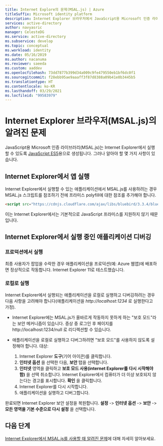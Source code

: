 ```yaml
---
title: Internet Explore의 문제(MSAL.js) | Azure
titleSuffix: Microsoft identity platform
description: Internet Explorer 브라우저에서 JavaScript용 Microsoft 인증 라이브러리(MSAL.js)를 사용합니다.
services: active-directory
author: navyasric
manager: CelesteDG
ms.service: active-directory
ms.subservice: develop
ms.topic: conceptual
ms.workload: identity
ms.date: 05/16/2019
ms.author: nacanuma
ms.reviewer: saeeda
ms.custom: aaddev
ms.openlocfilehash: 73dd7877b399d34a009c9fe479550eb1bf6dc0f1
ms.sourcegitcommit: f28ebb95ae9aaaff3f87d8388a09b41e0b3445b5
ms.translationtype: HT
ms.contentlocale: ko-KR
ms.lasthandoff: 03/29/2021
ms.locfileid: "99583979"
---
```

# <a name="known-issues-on-internet-explorer-browsers-msaljs"></a>Internet Explorer 브라우저(MSAL.js)의 알려진 문제

JavaScript용 Microsoft 인증 라이브러리(MSAL.js)는 Internet Explorer에서 실행할 수 있도록 [JavaScript ES5](https://fr.wikipedia.org/wiki/ECMAScript#ECMAScript_Edition_5_.28ES5.29)용으로 생성됩니다. 그러나 알아야 할 몇 가지 사항이 있습니다.

## <a name="run-an-app-in-internet-explorer"></a>Internet Explorer에서 앱 실행
Internet Explorer에서 실행할 수 있는 애플리케이션에서 MSAL.js를 사용하려는 경우 MSAL.js 스크립트를 참조하기 전에 프라미스 polyfill에 대한 참조를 추가해야 합니다.

```html
<script src="https://cdnjs.cloudflare.com/ajax/libs/bluebird/3.3.4/bluebird.min.js" class="pre"></script>
```

이는 Internet Explorer에서는 기본적으로 JavaScript 프라미스를 지원하지 않기 때문입니다.

## <a name="debugging-an-application-running-in-internet-explorer"></a>Internet Explorer에서 실행 중인 애플리케이션 디버깅

### <a name="running-in-production"></a>프로덕션에서 실행
최종 사용자가 팝업을 수락한 경우 애플리케이션을 프로덕션(예: Azure 웹앱)에 배포하면 정상적으로 작동합니다. Internet Explorer 11로 테스트했습니다.

### <a name="running-locally"></a>로컬로 실행
Internet Explorer에서 실행되는 애플리케이션을 로컬로 실행하고 디버깅하려는 경우 다음 사항을 고려해야 합니다(애플리케이션을 *http://localhost:1234* 로 실행한다고 가정).

- Internet Explorer에는 MSAL.js가 올바르게 작동하지 못하게 하는 "보호 모드"라는 보안 메커니즘이 있습니다. 증상 중 로그인 후 페이지를 http://localhost:1234/null 로 리디렉션할 수 있습니다.

- 애플리케이션을 로컬로 실행하고 디버그하려면 "보호 모드"를 사용하지 않도록 설정해야 합니다. 대상:

    1. Internet Explorer **도구**(기어 아이콘)를 클릭합니다.
    1. **인터넷 옵션** 을 선택한 다음, **보안** 탭을 선택합니다.
    1. **인터넷** 영역을 클릭하고 **보호 모드 사용(internet Explorer를 다시 시작해야 함)** 을 선택 취소합니다. Internet Explorer에서 컴퓨터가 더 이상 보호되지 않는다는 경고를 표시합니다. **확인** 을 클릭합니다.
    1. Internet Explorer를 다시 시작합니다.
    1. 애플리케이션을 실행하고 디버그합니다.

완료되면 Internet Explorer 보안 설정을 복원합니다.  **설정** -> **인터넷 옵션** -> **보안** -> **모든 영역을 기본 수준으로 다시 설정** 을 선택합니다.

## <a name="next-steps"></a>다음 단계
[Internet Explorer에서 MSAL.js를 사용할 때 알려진 문제](msal-js-use-ie-browser.md)에 대해 자세히 알아보세요.